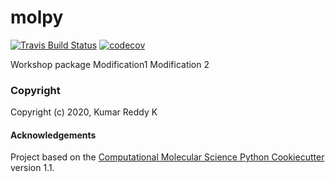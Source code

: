 molpy
==============================
[//]: # (Badges)
[![Travis Build Status](https://travis-ci.com/REPLACE_WITH_OWNER_ACCOUNT/molpy.svg?branch=master)](https://travis-ci.com/REPLACE_WITH_OWNER_ACCOUNT/molpy)
[![codecov](https://codecov.io/gh/REPLACE_WITH_OWNER_ACCOUNT/molpy/branch/master/graph/badge.svg)](https://codecov.io/gh/REPLACE_WITH_OWNER_ACCOUNT/molpy/branch/master)

Workshop package
Modification1
Modification 2
### Copyright

Copyright (c) 2020, Kumar Reddy K


#### Acknowledgements
 
Project based on the 
[Computational Molecular Science Python Cookiecutter](https://github.com/molssi/cookiecutter-cms) version 1.1.
